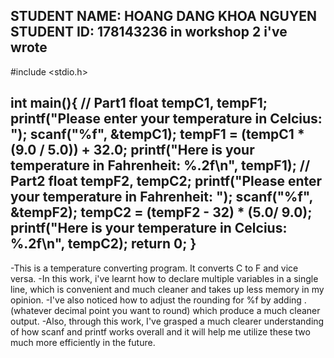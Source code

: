 STUDENT NAME: HOANG DANG KHOA NGUYEN
STUDENT ID: 178143236
in workshop 2 i've wrote
-------------------------------------------------------------
#include <stdio.h>

int main(){
    // Part1
    float tempC1, tempF1;
    printf("Please enter your temperature in Celcius: ");
    scanf("%f", &tempC1);
    tempF1 = (tempC1 * (9.0 / 5.0)) + 32.0;
    printf("Here is your temperature in Fahrenheit: %.2f\n", tempF1);
    // Part2
    float tempF2, tempC2;
    printf("Please enter your temperature in Fahrenheit: ");
    scanf("%f", &tempF2);
    tempC2 = (tempF2 - 32) * (5.0/ 9.0);
    printf("Here is your temperature in Celcius: %.2f\n", tempC2);
    return 0;
}
-------------------------------------------------------------
-This is a temperature converting program. It converts C to F and vice versa.
-In this work, i've learnt how to declare multiple variables in a single line, which is convenient and much cleaner and takes up less memory in my opinion.
-I've also noticed how to adjust the rounding for %f by adding .(whatever decimal point you want to round) which produce a much cleaner output.
-Also, through this work, I've grasped a much clearer understanding of how scanf and printf works overall and it will help me utilize these two much more efficiently in the future.

